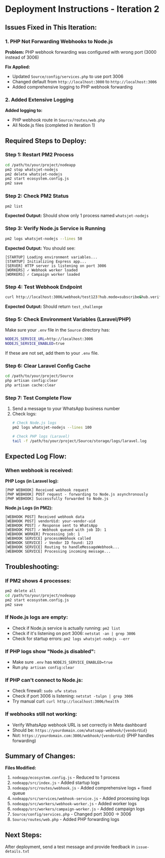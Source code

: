 # Deployment Instructions - Iteration 2

## Issues Fixed in This Iteration:

### 1. PHP Not Forwarding Webhooks to Node.js
**Problem:** PHP webhook forwarding was configured with wrong port (3000 instead of 3006)

**Fix Applied:**
- Updated `Source/config/services.php` to use port 3006
- Changed default from `http://localhost:3000` to `http://localhost:3006`
- Added comprehensive logging to PHP webhook forwarding

### 2. Added Extensive Logging
**Added logging to:**
- PHP webhook route in `Source/routes/web.php`
- All Node.js files (completed in iteration 1)

## Required Steps to Deploy:

### Step 1: Restart PM2 Process
```bash
cd /path/to/your/project/nodeapp
pm2 stop whatsjet-nodejs
pm2 delete whatsjet-nodejs
pm2 start ecosystem.config.js
pm2 save
```

### Step 2: Check PM2 Status
```bash
pm2 list
```
**Expected Output:** Should show only 1 process named `whatsjet-nodejs`

### Step 3: Verify Node.js Service is Running
```bash
pm2 logs whatsjet-nodejs --lines 50
```
**Expected Output:** You should see:
```
[STARTUP] Loading environment variables...
[STARTUP] Initializing Express app...
[SERVER] HTTP server is listening on port 3006
[WORKERS] ✓ Webhook worker loaded
[WORKERS] ✓ Campaign worker loaded
```

### Step 4: Test Webhook Endpoint
```bash
curl http://localhost:3006/webhook/test123?hub.mode=subscribe&hub.verify_token=$(echo -n "test123" | shasum | cut -d' ' -f1)&hub.challenge=test_challenge
```
**Expected Output:** Should return `test_challenge`

### Step 5: Check Environment Variables (Laravel/PHP)
Make sure your `.env` file in the `Source` directory has:
```bash
NODEJS_SERVICE_URL=http://localhost:3006
NODEJS_SERVICE_ENABLED=true
```

If these are not set, add them to your `.env` file.

### Step 6: Clear Laravel Config Cache
```bash
cd /path/to/your/project/Source
php artisan config:clear
php artisan cache:clear
```

### Step 7: Test Complete Flow
1. Send a message to your WhatsApp business number
2. Check logs:
   ```bash
   # Check Node.js logs
   pm2 logs whatsjet-nodejs --lines 100
   
   # Check PHP logs (Laravel)
   tail -f /path/to/your/project/Source/storage/logs/laravel.log
   ```

## Expected Log Flow:

### When webhook is received:

**PHP Logs (in Laravel log):**
```
[PHP WEBHOOK] Received webhook request
[PHP WEBHOOK] POST request - forwarding to Node.js asynchronously
[PHP WEBHOOK] Successfully forwarded to Node.js
```

**Node.js Logs (in PM2):**
```
[WEBHOOK POST] Received webhook data
[WEBHOOK POST] vendorUid: your-vendor-uid
[WEBHOOK POST] ✓ Response sent to WhatsApp
[WEBHOOK POST] ✓ Webhook queued with job ID: 1
[WEBHOOK WORKER] Processing job: 1
[WEBHOOK SERVICE] processWebhook called
[WEBHOOK SERVICE] ✓ Vendor ID found: 123
[WEBHOOK SERVICE] Routing to handleMessageWebhook...
[WEBHOOK SERVICE] Processing incoming message...
```

## Troubleshooting:

### If PM2 shows 4 processes:
```bash
pm2 delete all
cd /path/to/your/project/nodeapp
pm2 start ecosystem.config.js
pm2 save
```

### If Node.js logs are empty:
- Check if Node.js service is actually running: `pm2 list`
- Check if it's listening on port 3006: `netstat -an | grep 3006`
- Check for startup errors: `pm2 logs whatsjet-nodejs --err`

### If PHP logs show "Node.js disabled":
- Make sure `.env` has `NODEJS_SERVICE_ENABLED=true`
- Run `php artisan config:clear`

### If PHP can't connect to Node.js:
- Check firewall: `sudo ufw status`
- Check if port 3006 is listening: `netstat -tulpn | grep 3006`
- Try manual curl: `curl http://localhost:3006/health`

### If webhooks still not working:
- Verify WhatsApp webhook URL is set correctly in Meta dashboard
- Should be: `https://yourdomain.com/whatsapp-webhook/{vendorUid}`
- Not: `https://yourdomain.com:3006/webhook/{vendorUid}` (PHP handles forwarding)

## Summary of Changes:

**Files Modified:**
1. `nodeapp/ecosystem.config.js` - Reduced to 1 process
2. `nodeapp/src/index.js` - Added startup logs
3. `nodeapp/src/routes/webhook.js` - Added comprehensive logs + fixed queue
4. `nodeapp/src/services/webhook-service.js` - Added processing logs
5. `nodeapp/src/workers/webhook-worker.js` - Added worker logs
6. `nodeapp/src/workers/campaign-worker.js` - Added campaign logs
7. `Source/config/services.php` - Changed port 3000 → 3006
8. `Source/routes/web.php` - Added PHP forwarding logs

## Next Steps:
After deployment, send a test message and provide feedback in `issue-details.txt`
